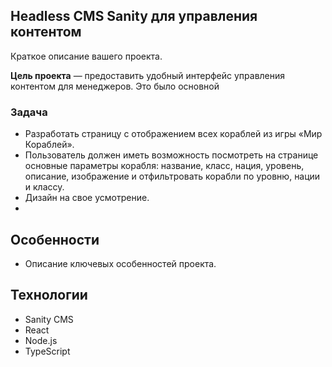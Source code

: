 ## Headless CMS Sanity для управления контентом

Краткое описание вашего проекта.

**Цель проекта** — предоставить удобный интерфейс управления контентом для менеджеров. Это было основной 

### Задача
- Разработать страницу с отображением всех кораблей из игры «Мир Кораблей».
- Пользователь должен иметь возможность посмотреть на странице основные параметры корабля: название, класс, нация, уровень, описание, изображение и отфильтровать корабли по уровню, нации и классу.
- Дизайн на свое усмотрение.
- 
## Особенности

- Описание ключевых особенностей проекта.

## Технологии

- Sanity CMS
- React
- Node.js
- TypeScript

